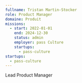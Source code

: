 ```yaml
---
fullname: Tristan Martin-Stocker
role: Product Manager
domaine: Produit
missions:
  - start: 2022-01-01
    end: 2024-12-30
    status: admin
    employer: pass Culture
    startups:
      - pass-culture
startups:
  - pass-culture
---
```

Lead Product Manager